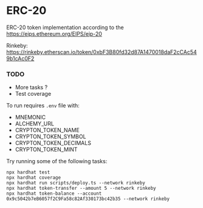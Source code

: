 # ERC-20

ERC-20 token implementation according to the https://eips.ethereum.org/EIPS/eip-20

Rinkeby: https://rinkeby.etherscan.io/token/0xbF3B80fd32d87A1470018daF2cCAc549b1cAc0F2

### TODO

- More tasks ?
- Test coverage

To run requires `.env` file with:
- MNEMONIC
- ALCHEMY_URL
- CRYPTON_TOKEN_NAME
- CRYPTON_TOKEN_SYMBOL
- CRYPTON_TOKEN_DECIMALS
- CRYPTON_TOKEN_MINT

Try running some of the following tasks:

```shell
npx hardhat test
npx hardhat coverage
npx hardhat run scripts/deploy.ts --network rinkeby
npx hardhat token-transfer --amount 5 --network rinkeby
npx hardhat token-balance --account 0x9c5042b7eB6057f2C9Fa58c82Af330173bc42b35 --network rinkeby
```
